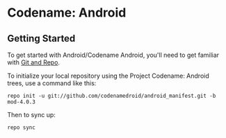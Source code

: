 Codename: Android
===========

Getting Started
---------------

To get started with Android/Codename Android, you'll need to get
familiar with [Git and Repo](http://source.android.com/download/using-repo).

To initialize your local repository using the Project Codename: Android trees, use a command like this:

    repo init -u git://github.com/codenamedroid/android_manifest.git -b mod-4.0.3

Then to sync up:

    repo sync